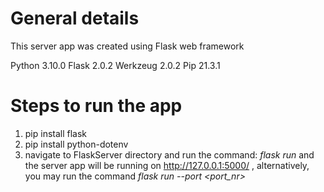 # General details
This server app was created using Flask web framework

Python 3.10.0
Flask 2.0.2
Werkzeug 2.0.2
Pip 21.3.1


# Steps to run the app

1. pip install flask
2. pip install python-dotenv
3. navigate to FlaskServer directory and run the command: *flask run* and the server app will be running on http://127.0.0.1:5000/  , alternatively, you may run the command *flask run --port <port_nr>*
